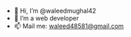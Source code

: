 - 👋 Hi, I’m @waleedmughal42
- 🌱 I’m a web developer
- 📫 Mail me: waleed48581@gmail.com

<!---
waleedmughal42/waleedmughal42 is a ✨ special ✨ repository because its `README.md` (this file) appears on your GitHub profile.
You can click the Preview link to take a look at your changes.
--->
